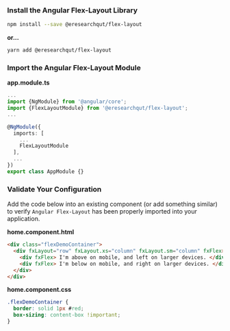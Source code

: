 ### Install the Angular Flex-Layout Library  

```bash
npm install --save @eresearchqut/flex-layout
```
**or...**
```bash
yarn add @eresearchqut/flex-layout
```

### Import the Angular Flex-Layout Module

**app.module.ts**
```typescript
...
import {NgModule} from '@angular/core';
import {FlexLayoutModule} from '@eresearchqut/flex-layout';
...

@NgModule({
  imports: [
    ...
    FlexLayoutModule
  ],
  ...
})
export class AppModule {}
```

### Validate Your Configuration
Add the code below into an existing component (or add something similar) to verify `Angular Flex-Layout` has been 
properly imported into your application.

**home.component.html**
```html
<div class="flexDemoContainer">
  <div fxLayout="row" fxLayout.xs="column" fxLayout.sm="column" fxFlex>
    <div fxFlex> I'm above on mobile, and left on larger devices. </div>
    <div fxFlex> I'm below on mobile, and right on larger devices. </div>
  </div>
</div>
```

**home.component.css**
```css
.flexDemoContainer {
  border: solid 1px #red;
  box-sizing: content-box !important;
}
```
